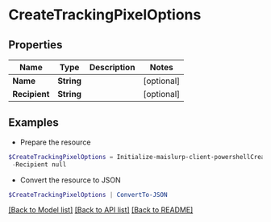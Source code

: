 # CreateTrackingPixelOptions
## Properties

Name | Type | Description | Notes
------------ | ------------- | ------------- | -------------
**Name** | **String** |  | [optional] 
**Recipient** | **String** |  | [optional] 

## Examples

- Prepare the resource
```powershell
$CreateTrackingPixelOptions = Initialize-maislurp-client-powershellCreateTrackingPixelOptions  -Name null `
 -Recipient null
```

- Convert the resource to JSON
```powershell
$CreateTrackingPixelOptions | ConvertTo-JSON
```

[[Back to Model list]](../README#documentation-for-models) [[Back to API list]](../README#documentation-for-api-endpoints) [[Back to README]](../README)

